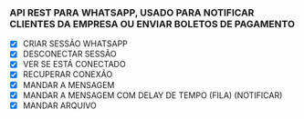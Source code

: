 ### API REST PARA WHATSAPP, USADO PARA NOTIFICAR CLIENTES DA EMPRESA OU ENVIAR BOLETOS DE PAGAMENTO

- [x] CRIAR SESSÃO WHATSAPP
- [x] DESCONECTAR SESSÃO
- [x] VER SE ESTÁ CONECTADO
- [x] RECUPERAR CONEXÃO
- [x] MANDAR A MENSAGEM
- [x] MANDAR A MENSAGEM COM DELAY DE TEMPO (FILA) (NOTIFICAR)
- [x] MANDAR ARQUIVO
